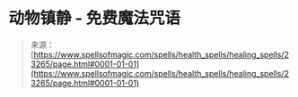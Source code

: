 <!--yml

类别：未分类

日期：2024-06-12 19:08:17

-->

# 动物镇静 - 免费魔法咒语

> 来源：[https://www.spellsofmagic.com/spells/health_spells/healing_spells/23265/page.html#0001-01-01](https://www.spellsofmagic.com/spells/health_spells/healing_spells/23265/page.html#0001-01-01)
